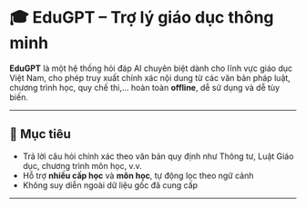 # 🎓 EduGPT – Trợ lý giáo dục thông minh

**EduGPT** là một hệ thống hỏi đáp AI chuyên biệt dành cho lĩnh vực giáo dục Việt Nam, cho phép truy xuất chính xác nội dung từ các văn bản pháp luật, chương trình học, quy chế thi,... hoàn toàn **offline**, dễ sử dụng và dễ tùy biến.

---

## 🧠 Mục tiêu

- Trả lời câu hỏi chính xác theo văn bản quy định như Thông tư, Luật Giáo dục, chương trình môn học, v.v.
- Hỗ trợ **nhiều cấp học** và **môn học**, tự động lọc theo ngữ cảnh
- Không suy diễn ngoài dữ liệu gốc đã cung cấp

---